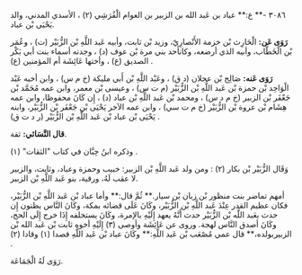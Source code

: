 ٣٠٨٦ -** ع:** عباد بن عَبد الله بن الزبير بن العوام الْقُرَشِي (٢) ، الأسدي المدني، والد يَحْيَى بْن عباد.

**رَوَى عَن:** الْحَارِث بْن خزمة الأَنْصارِيّ، وزيد بْن ثابت، وأبيه عَبد اللَّهِ بْن الزُّبَيْر (ت) ، وعُمَر بْن الْخَطَّاب، وأبيه الذي أرضعه، وكانأحد بني مرة بْن عوف (د) ، وجدته أسماء بنت أبي بَكْر الصديق (ع) ، وأختها عَائِشَة أم المؤمنين (ع) .

**رَوَى عَنه:** صَالِح بْن عجلان (د ق) ، وعَبْد اللَّهِ بْن أَبي مليكة (خ م س) ، وابن أخيه عَبْد الْوَاحِد بْن حمزة بْن عَبد اللَّهِ بْن الزُّبَيْر (م ت س) ، وعيسى بْن معمر، وابن عمه مُحَمَّد بْن جَعْفَر بْن الزبير (خ م د س) ، ومحمد بْن عَبد اللَّهِ بْن عباد (د) ، إِن كَانَ محفوظا، وابن عمه هِشَام بْن عروة بْن الزُّبَيْر (خ م ت سي) ، وابن عمه الآخر يَحْيَى بْن جَعْفَر بْن الزُّبَيْر، وابنه يَحْيَى بْن عباد بْن عَبد اللَّهِ بْن الزُّبَيْر (ر د ت ق) .

**قال النَّسَائي:** ثقة.

وذكره ابنُ حِبَّان في كتاب "الثقات" (١) .

وَقَال الزُّبَيْر بْن بكار (٢) : ومن ولد عَبد اللَّهِ بْن الزبير: خبيب وحمزة وعباد، وثابت، والزبير لا عقب لَهُ، ورقية، بنو عَبد اللَّهِ بْن الزبير.

أمهم تماضر بنت منظور بْن زبان بْن سيار.** ثُمَّ قال:** وأما عباد بْن عَبد اللَّهِ بْن الزُّبَيْر، فكان عظيم القدر عِنْدَ عَبد اللَّهِ بْن الزُّبَيْر، وكَانَ عَلَى قضائه بمكة، وكَانَ النَّاس يظنون إِن حدث بعَبد اللَّه بْن الزُّبَيْر حدث أَنَّهُ يعهد إِلَيْهِ بالإمرة، وكَانَ يستخلفه إِذَا خرج إِلَى الحج، وكَانَ أصدق النَّاس لهجة. وروى عن عَائِشَة وأوصى (٣) إِلَيْهِ أخوه ثابت بْن عَبد الله بْن الزبيربولده،** قال عمي مُصْعَب بْن عَبد اللَّهِ:** وكَانَ عباد بْن عَبد اللَّهِ قصدا (١) وقادا (٢) .

رَوَى لَهُ الْجَمَاعَة.